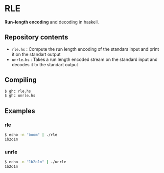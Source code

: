 # RLE
**Run-length encoding** and decoding in haskell.

## Repository contents
 * `rle.hs` : Compute the run length encoding of the standars input and print it on the standart output
 * `unrle.hs` : Takes a run length encoded stream on the standard input and decodes it to the standart output

## Compiling
```sh
$ ghc rle.hs
$ ghc unrle.hs
```

## Examples

### rle
```sh
$ echo -n "boom" | ./rle 
1b2o1m
```
### unrle
```sh
$ echo -n "1b2o1m" | ./unrle 
1b2o1m
```
